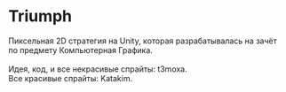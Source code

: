 # Triumph
Пиксельная 2D стратегия на Unity, которая разрабатывалась на зачёт по предмету Компьютерная Графика.<br /><br />
Идея, код, и все некрасивые спрайты: t3moxa.<br />
Все красивые спрайты: Katakim.<br />
